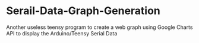 # Serail-Data-Graph-Generation
Another useless teensy program to create a web graph using Google Charts API to display the Arduino/Teensy Serial Data
